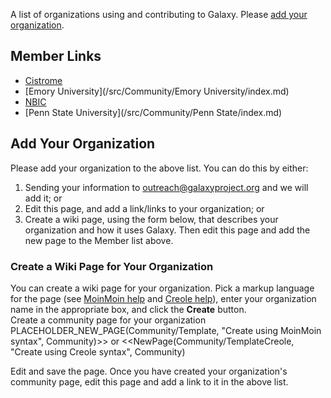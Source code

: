 A list of organizations using and contributing to Galaxy. Please [add your organization](/src/Community/Members/index.md#add-your-organization).

## Member Links

* [Cistrome](/src/Community/Cistrome/index.md)
* [Emory University](/src/Community/Emory University/index.md)
* [NBIC](/src/Community/NBIC/index.md)
* [Penn State University](/src/Community/Penn State/index.md)

## Add Your Organization

Please add your organization to the above list.  You can do this by either:
1. Sending your information to outreach@galaxyproject.org and we will add it; or
1. Edit this page, and add a link/links to your organization; or
1. Create a wiki page, using the form below, that describes your organization and how it uses Galaxy.  Then edit this page and add the new page to the Member list above.

### Create a Wiki Page for Your Organization

You can create a wiki page for your organization.  Pick a markup language for the page (see [MoinMoin help](/src/HelpOnFormatting/index.md) and [Creole help](/src/HelpOnCreoleSyntax/index.md)), enter your organization name in the appropriate box, and click the **Create** button.  
Create a community page for your organization
PLACEHOLDER_NEW_PAGE(Community/Template, "Create using MoinMoin syntax", Community)>>  or <<NewPage(Community/TemplateCreole, "Create using Creole syntax", Community)  

Edit and save the page.  Once you have created your organization's community page, edit this page and add a link to it in the above list.
